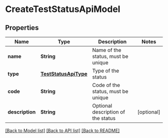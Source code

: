 # CreateTestStatusApiModel

## Properties
Name | Type | Description | Notes
------------ | ------------- | ------------- | -------------
**name** | **String** | Name of the status, must be unique | 
**type** | [**TestStatusApiType**](TestStatusApiType.md) | Type of the status | 
**code** | **String** | Code of the status, must be unique | 
**description** | **String** | Optional description of the status | [optional] 

[[Back to Model list]](../README.md#documentation-for-models) [[Back to API list]](../README.md#documentation-for-api-endpoints) [[Back to README]](../README.md)


